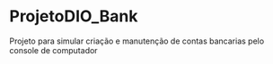 # ProjetoDIO_Bank
Projeto para simular criação e manutenção de contas bancarias pelo console de computador
